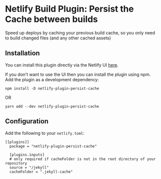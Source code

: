 # Netlify Build Plugin: Persist the Cache between builds

Speed up deploys by caching your previous build cache, so you only need to build changed files (and any other cached assets)

## Installation

You can install this plugin directly via the Netlify UI [here](https://app.netlify.com/teams/madhatter2099/plugins/netlify-plugin-jekyll-cache/install).

If you don't want to use the UI then you can install the plugin using npm. Add the plugin as a development dependency:

```
npm install -D netlify-plugin-persist-cache
```
OR
```
yarn add --dev netlify-plugin-persist-cache
```

## Configuration

Add the following to your `netlify.toml`:

```
[[plugins]]
  package = "netlify-plugin-persist-cache"
  
  [plugins.inputs]
  # only required if cacheFolder is not in the root directory of your repository
  source = "/jekyll" 
  cacheFolder = ".jekyll-cache"
```
